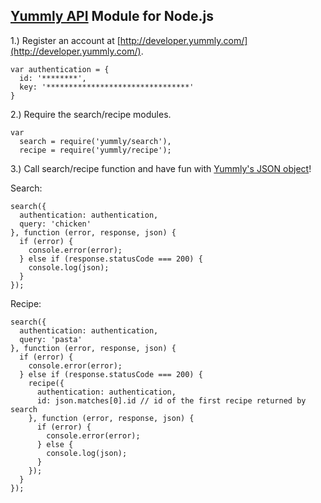 [Yummly API](http://developer.yummly.com/wiki) Module for Node.js
-----------------------------------------------------------------

1.) Register an account at [http://developer.yummly.com/](http://developer.yummly.com/).

    var authentication = {
      id: '********',
      key: '********************************'
    }

2.) Require the search/recipe modules.

    var
      search = require('yummly/search'),
      recipe = require('yummly/recipe');

3.) Call search/recipe function and have fun with [Yummly's JSON object](http://developer.yummly.com/wiki)!

Search:

    search({
      authentication: authentication,
      query: 'chicken'
    }, function (error, response, json) {
      if (error) {
        console.error(error);
      } else if (response.statusCode === 200) {
        console.log(json);
      }
    });

Recipe:

    search({
      authentication: authentication,
      query: 'pasta'
    }, function (error, response, json) {
      if (error) {
        console.error(error);
      } else if (response.statusCode === 200) {
        recipe({
          authentication: authentication,
          id: json.matches[0].id // id of the first recipe returned by search
        }, function (error, response, json) {
          if (error) {
            console.error(error);
          } else {
            console.log(json);
          }
        });
      }
    });
